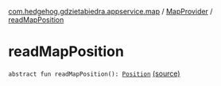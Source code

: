 [com.hedgehog.gdzietabiedra.appservice.map](../index.md) / [MapProvider](index.md) / [readMapPosition](./read-map-position.md)

# readMapPosition

`abstract fun readMapPosition(): `[`Position`](../../com.github.asvid.biedra.domain/-position/index.md) [(source)](https://github.com/asvid/GdzieTaBiedra/tree/master/app/src/main/java/com/hedgehog/gdzietabiedra/appservice/map/MapProvider.kt#L18)